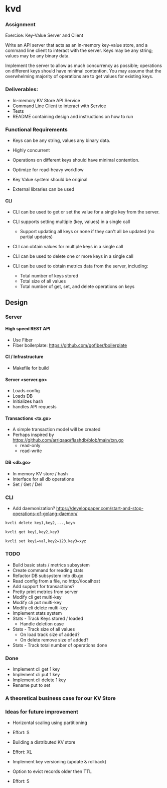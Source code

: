 
# kvd

### Assignment

Exercise: Key-Value Server and Client

Write an API server that acts as an in-memory key-value store, and a command line
client to interact with the server. Keys may be any string; values may be any 
binary data.

Implement the server to allow as much concurrency as possible; operations on 
different keys should have minimal contention. You may assume that the overwhelming
majority of operations are to get values for existing keys.


### Deliverables: 
* In-memory KV Store API Service
* Command Line Client to interact with Service
* Tests
* README containing design and instructions on how to run

### Functional Requirements

* Keys can be any string, values any binary data.

* Highly concurrent

* Operations on different keys should have minimal contention.

* Optimize for read-heavy workflow

* Key Value system should be original

* External libraries can be used

#### CLI

* CLI can be used to get or set the value for a single key from the server.

* CLI supports setting multiple (key, values) in a single call
  * Support updating all keys or none if they can't all be updated (no partial updates)

* CLI can obtain values for multiple keys in a single call

* CLI can be used to delete one or more keys in a single call

* CLI can be used to obtain metrics data from the server, including:
    * Total number of keys stored
    * Total size of all values
    * Total number of get, set, and delete operations on keys

## Design

### Server

#### High speed REST API 
* Use Fiber
* Fiber boilerplate: https://github.com/gofiber/boilerplate

#### CI / Infrastructure
* Makefile for build

#### Server <server.go>
* Loads config
* Loads DB
* Initializes hash
* handles API requests

#### Transactions <tx.go>
* A simple transaction model will be created 
* Perhaps inspired by https://github.com/arriqaaq/flashdb/blob/main/txn.go
  * read-only
  * read-write

#### DB <db.go>
* In memory KV store / hash
* Interface for all db operations
* Set / Get / Del


### CLI

* Add daemonization? https://developpaper.com/start-and-stop-operations-of-golang-daemon/

```bash
kvcli delete key1,key2,...,keyn
```


```bash
kvcli get key1,key2,key3
```


```bash
kvcli set key1=val,key2=123,key3=xyz
```

### TODO

* Build basic stats / metrics subsystem
* Create command for reading stats
* Refactor DB subsystem into db.go
* Read config from a file, no http://localhost
* Add support for transactions?
* Pretty print metrics from server
* Modify cli get multi-key
* Modify cli put multi-key
* Modify cli delete multi-key
* Implement stats system
* Stats - Track Keys stored / loaded
  * Handle deletion case
* Stats - Track size of all values
  * On load track size of added? 
  * On delete remove size of added?
* Stats - Track total number of operations done

### Done
* Implement cli get 1 key
* Implement cli put 1 key
* Implement cli delete 1 key
* Rename put to set

### A theoretical business case for our KV Store

### Ideas for future improvement

* Horizontal scaling using partitioning
- Effort: S

* Building a distributed KV store
- Effort: XL

* Implement key versioning (update & rollback)

* Option to evict records older then TTL
- Effort: S